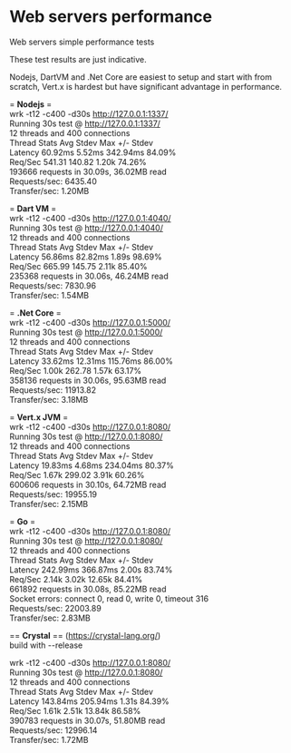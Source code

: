 # Web servers performance
Web servers simple performance tests

These test results are just indicative.

Nodejs, DartVM and .Net Core are easiest to setup and start with from scratch, Vert.x is hardest but have significant advantage in performance.

= **Nodejs** =  
wrk -t12 -c400 -d30s http://127.0.0.1:1337/  
Running 30s test @ http://127.0.0.1:1337/  
  12 threads and 400 connections  
  Thread Stats   Avg      Stdev     Max   +/- Stdev  
    Latency    60.92ms    5.52ms 342.94ms   84.09%  
    Req/Sec   541.31    140.82     1.20k    74.26%  
  193666 requests in 30.09s, 36.02MB read  
Requests/sec:   6435.40  
Transfer/sec:      1.20MB  

= **Dart VM** =  
wrk -t12 -c400 -d30s http://127.0.0.1:4040/  
Running 30s test @ http://127.0.0.1:4040/  
  12 threads and 400 connections  
  Thread Stats   Avg      Stdev     Max   +/- Stdev  
    Latency    56.86ms   82.82ms   1.89s    98.69%  
    Req/Sec   665.99    145.75     2.11k    85.40%  
  235368 requests in 30.06s, 46.24MB read  
Requests/sec:   7830.96  
Transfer/sec:      1.54MB  

= **.Net Core** =  
wrk -t12 -c400 -d30s http://127.0.0.1:5000/  
Running 30s test @ http://127.0.0.1:5000/  
  12 threads and 400 connections  
  Thread Stats   Avg      Stdev     Max   +/- Stdev  
    Latency    33.62ms   12.31ms 115.76ms   86.00%  
    Req/Sec     1.00k   262.78     1.57k    63.17%  
  358136 requests in 30.06s, 95.63MB read  
Requests/sec:  11913.82  
Transfer/sec:      3.18MB  

= **Vert.x JVM** =  
wrk -t12 -c400 -d30s http://127.0.0.1:8080/  
Running 30s test @ http://127.0.0.1:8080/  
  12 threads and 400 connections  
  Thread Stats   Avg      Stdev     Max   +/- Stdev  
    Latency    19.83ms    4.68ms 234.04ms   80.37%  
    Req/Sec     1.67k   299.02     3.91k    60.26%  
  600606 requests in 30.10s, 64.72MB read  
Requests/sec:  19955.19  
Transfer/sec:      2.15MB  

= **Go** =  
wrk -t12 -c400 -d30s http://127.0.0.1:8080/  
Running 30s test @ http://127.0.0.1:8080/  
  12 threads and 400 connections  
  Thread Stats   Avg      Stdev     Max   +/- Stdev  
    Latency   242.99ms  366.87ms   2.00s    83.74%  
    Req/Sec     2.14k     3.02k   12.65k    84.41%  
  661892 requests in 30.08s, 85.22MB read  
  Socket errors: connect 0, read 0, write 0, timeout 316  
Requests/sec:  22003.89  
Transfer/sec:      2.83MB  

== **Crystal** == (https://crystal-lang.org/)  
build with --release  

wrk -t12 -c400 -d30s http://127.0.0.1:8080/  
Running 30s test @ http://127.0.0.1:8080/  
  12 threads and 400 connections  
  Thread Stats   Avg      Stdev     Max   +/- Stdev  
    Latency   143.84ms  205.94ms   1.31s    84.39%  
    Req/Sec     1.61k     2.51k   13.84k    86.58%  
  390783 requests in 30.07s, 51.80MB read  
Requests/sec:  12996.14  
Transfer/sec:      1.72MB  


